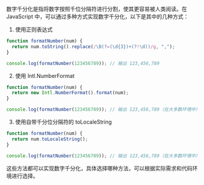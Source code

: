 数字千分化是指将数字按照千位分隔符进行分割，使其更容易被人类阅读。在 JavaScript 中，可以通过多种方式实现数字千分化，以下是其中的几种方式：

1. 使用正则表达式

```javascript
function formatNumber(num) {
  return num.toString().replace(/\B(?=(\d{3})+(?!\d))/g, ",");
}

console.log(formatNumber(123456789)); // 输出 123,456,789
```

2. 使用 Intl.NumberFormat

```javascript
function formatNumber(num) {
  return new Intl.NumberFormat().format(num);
}

console.log(formatNumber(123456789)); // 输出 123,456,789（在大多数环境中）
```

3. 使用自带千分位分隔符的 toLocaleString

```javascript
function formatNumber(num) {
  return num.toLocaleString();
}

console.log(formatNumber(123456789)); // 输出 123,456,789（在大多数环境中）
```

这些方法都可以实现数字千分化，具体选择哪种方法，可以根据实际需求和代码环境进行选择。